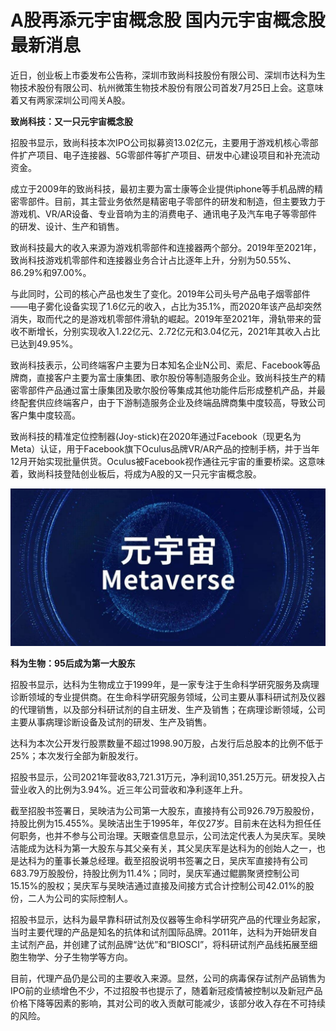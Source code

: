 # A股再添元宇宙概念股 国内元宇宙概念股最新消息


近日，创业板上市委发布公告称，深圳市致尚科技股份有限公司、深圳市达科为生物技术股份有限公司、杭州微策生物技术股份有限公司首发7月25日上会。这意味着又有两家深圳公司闯关A股。

**致尚科技：又一只元宇宙概念股**

招股书显示，致尚科技本次IPO公司拟募资13.02亿元，主要用于游戏机核心零部件扩产项目、电子连接器、5G零部件等扩产项目、研发中心建设项目和补充流动资金。

成立于2009年的致尚科技，最初主要为富士康等企业提供iphone等手机品牌的精密零部件。目前，其主营业务依然是精密电子零部件的研发和制造，但主要致力于游戏机、VR/AR设备、专业音响为主的消费电子、通讯电子及汽车电子等零部件的研发、设计、生产和销售。

致尚科技最大的收入来源为游戏机零部件和连接器两个部分。2019年至2021年，致尚科技游戏机零部件和连接器业务合计占比逐年上升，分别为50.55%、86.29%和97.00%。

与此同时，公司的核心产品也发生了变化。2019年公司头号产品电子烟零部件——电子雾化设备实现了1.6亿元的收入，占比为35.1%，而2020年该产品却突然消失，取而代之的是游戏机零部件滑轨的崛起。2019年至2021年，滑轨带来的营收不断增长，分别实现收入1.22亿元、2.72亿元和3.04亿元，2021年其收入占比已达到49.95%。

致尚科技表示，公司终端客户主要为日本知名企业N公司、索尼、Facebook等品牌商，直接客户主要为富士康集团、歌尔股份等制造服务企业。致尚科技生产的精密零部件产品通过富士康集团及歌尔股份等集成其他功能件后形成整机产品，并最终配套供应终端客户，由于下游制造服务企业及终端品牌商集中度较高，导致公司客户集中度较高。

致尚科技的精准定位控制器(Joy-stick)在2020年通过Facebook（现更名为Meta）认证，用于Facebook旗下Oculus品牌VR/AR产品的控制手柄，并于当年12月开始实现批量供货。Oculus被Facebook视作通往元宇宙的重要桥梁。这意味着，致尚科技登陆创业板后，将成为A股的又一只元宇宙概念股。

![配图](412d1c5d62dec337d1c01828cca0ee8b.jpeg)

**科为生物：95后成为第一大股东**

招股书显示，达科为生物成立于1999年，是一家专注于生命科学研究服务及病理诊断领域的专业提供商。在生命科学研究服务领域，公司主要从事科研试剂及仪器的代理销售，以及部分科研试剂的自主研发、生产及销售；在病理诊断领域，公司主要从事病理诊断设备及试剂的研发、生产及销售。

达科为本次公开发行股票数量不超过1998.90万股，占发行后总股本的比例不低于25%；本次发行全部为新股发行。

招股书显示，公司2021年营收83,721.31万元，净利润10,351.25万元。研发投入占营业收入的比例为3.94%。近三年公司营收和净利逐年上升。

截至招股书签署日，吴映洁为公司第一大股东，直接持有公司926.79万股股份，持股比例为15.455%。吴映洁出生于1995年，年仅27岁。目前未在达科为担任任何职务，也并不参与公司治理。天眼查信息显示，公司法定代表人为吴庆军。吴映洁能成为达科为第一大股东与其父亲有关，其父吴庆军是达科为的创始人之一，也是达科为的董事长兼总经理。截至招股说明书签署之日，吴庆军直接持有公司683.79万股股份，持股比例为11.4%；同时，吴庆军通过鲲鹏聚贤控制公司15.15%的股权；吴庆军与吴映洁通过直接及间接方式合计控制公司42.01%的股份，二人为公司的实际控制人。

招股书显示，达科为最早靠科研试剂及仪器等生命科学研究产品的代理业务起家，当时主要代理的产品是知名的抗体和试剂国际品牌。2011年，达科为开始研发自主试剂产品，并创建了试剂品牌“达优”和“BIOSCI”，将科研试剂产品线拓展至细胞生物学、分子生物学等方向。

目前，代理产品仍是公司的主要收入来源。显然，公司的病毒保存试剂产品销售为IPO前的业绩增色不少，不过招股书也提示了，随着新冠疫情被控制以及新冠产品价格下降等因素的影响，其对公司的收入贡献可能减少，该部分收入存在不可持续的风险。
